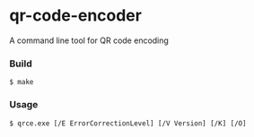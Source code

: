 # qr-code-encoder

A command line tool for QR code encoding

### Build
```
$ make
```

### Usage
```
$ qrce.exe [/E ErrorCorrectionLevel] [/V Version] [/K] [/O]
```
